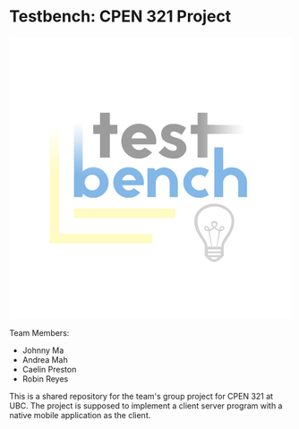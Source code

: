 Testbench: CPEN 321 Project  
===  
![logo](images/logo.png)  
  
Team Members:  
  * Johnny Ma  
  * Andrea Mah  
  * Caelin Preston  
  * Robin Reyes  
  
This is a shared repository for the team's group project for CPEN 321 at UBC. The project is supposed to implement a client server program with a native mobile application as the client.
